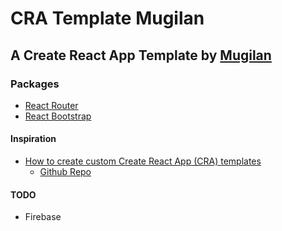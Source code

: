# CRA Template Mugilan

## A Create React App Template by [Mugilan](https://www.github.com/Mugilan-Codes)

### Packages

- [React Router](https://reactrouter.com/)
- [React Bootstrap](https://react-bootstrap.github.io/)

#### Inspiration

- [How to create custom Create React App (CRA) templates](https://dev.to/alexandrg/how-to-create-custom-create-react-app-cra-templates-3nca)
  - [Github Repo](https://github.com/alexandr-g/cra-template-typescript-redux)

#### TODO

- Firebase
